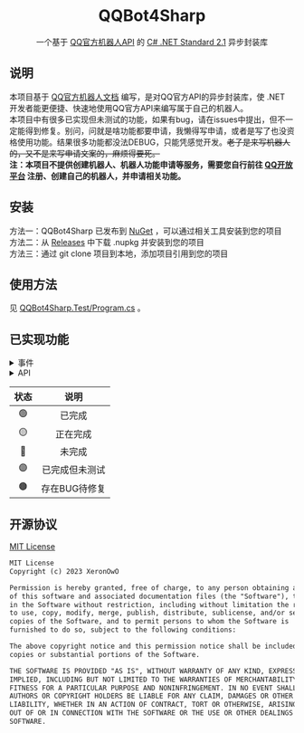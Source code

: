 <div align="center">

# QQBot4Sharp
一个基于 [QQ官方机器人API](https://bot.q.qq.com/wiki/) 的 [C# .NET Standard 2.1](https://github.com/dotnet/dotnet) 异步封装库

</div>

## 说明
本项目基于 [QQ官方机器人文档](https://bot.q.qq.com/wiki/) 编写，是对QQ官方API的异步封装库，使 .NET 开发者能更便捷、快速地使用QQ官方API来编写属于自己的机器人。  
本项目中有很多已实现但未测试的功能，如果有bug，请在issues中提出，但不一定能得到修复。别问，问就是啥功能都要申请，我懒得写申请，或者是写了也没资格使用功能。结果很多功能都没法DEBUG，只能凭感觉开发。~~老子是来写机器人的，又不是来写申请文案的，麻烦得要死。~~  
**注：本项目不提供创建机器人、机器人功能申请等服务，需要您自行前往 [QQ开放平台](https://q.qq.com/#/app/bot) 注册、创建自己的机器人，并申请相关功能。**  

## 安装
方法一：QQBot4Sharp 已发布到 [NuGet](https://www.nuget.org/packages/QQBot4Sharp) ，可以通过相关工具安装到您的项目  
方法二：从 [Releases](https://github.com/XeronOwO/QQBot4Sharp/releases) 中下载 .nupkg 并安装到您的项目  
方法三：通过 git clone 项目到本地，添加项目引用到您的项目

## 使用方法
见 [QQBot4Sharp.Test/Program.cs](QQBot4Sharp.Test/Program.cs) 。

## 已实现功能

<Details>
<summary>事件</summary>

| 名称 | 描述 | 状态 |
| --- | --- | :---: |
| OnReadyAsync | 可以理解为Bot已上线<br/>鉴权成功后，QQ 后台会下发一个 Ready Event | 🟢 |
| OnC2CMessageCreateAsync | 单聊消息<br/>用户在单聊发送消息给机器人 | 🟣 |
| OnGroupAtMessageCreateAsync | 群聊@机器人<br/>用户在群内@机器人发动的消息 | 🟣 |
| OnDirectMessageCreateAsync | 频道私信消息<br/>用户在频道私信给机器人发送的消息 | 🟢 |
| OnAtMessageCreateAsync | 文字子频道@机器人<br/>用户在文字子频道内@机器人发送的消息 | 🟢 |
| OnMessageCreateAsync | 文字子频道全量消息（私域）<br/>用户在文字子频道内发送的所有聊天消息（私域） | 🟢 |
| OnMessageReactionAddAsync | 用户对消息进行表情表态时 | 🟢 |
| OnMessageReactionRemoveAsync | 用户对消息进行取消表情表态时 | 🟢 |
| OnInteractionCreateAsync | 用户点击了消息体的回调按钮 | 🟣 |
| 敬请期待。。。 | 敬请期待。。。 | 🔴 |

</Details>
<Details>
<summary>API</summary>

| 名称 | 描述 | 状态 |
| --- | --- | :---: |
| SendUserMessageAsync | 发送单聊消息 | 🟣 |
| SendGroupMessageAsync | 发送群聊消息 | 🟣 |
| SendChannelMessageAsync | 发送文字子频道消息<br/>注意：如果消息需要审核，会抛出异常，详见 <a href="https://bot.q.qq.com/wiki/develop/api/openapi/error/error.html#%E9%94%99%E8%AF%AF%E7%A0%81%E5%A4%84%E7%90%86">错误码处理</a> 304023与304024 | 🟢 |
| CreateDirectMessageSessionAsync | 创建频道私信会话<br/>用于机器人和在同一个频道内的成员创建私信会话。 | 🟢 |
| SendDirectMessageAsync | 发送频道私信消息，需要先调用<see cref="CreateDirectMessageSessionAsync(DirectMessageSessionCreateInfo)"/>创建私信会话，再调用此接口发送消息，否则会报错<br/>注意：如果消息需要审核，会抛出异常，详见 <a href="https://bot.q.qq.com/wiki/develop/api/openapi/error/error.html#%E9%94%99%E8%AF%AF%E7%A0%81%E5%A4%84%E7%90%86">错误码处理</a> 304023与304024 | 🟢 |
| UploadUserMediaAsync | 上传富媒体文件（用于单聊） | 🟣 |
| UploadGroupMediaAsync | 上传富媒体文件（用于群聊） | 🟣 |
| DeleteChannelMessageAsync | 撤回文字子频道消息 | 🟢 |
| DeleteDirectMessageAsync | 撤回频道私信消息 | 🟢 |
| SetEmojiReactionAsync | 机器人发表表情表态 | 🟢 |
| DeleteEmojiReactionAsync | 删除机器人发表的表情表态 | 🟢 |
| GetEmojiReactionAsync | 获取消息表情表态的用户列表 | 🟢 |
| RespondToInteractionAsync | 回应交互事件<br/>由于 websocket 推送事件是单向的，开发者收到事件之后，需要进行一次"回应"，告知QQ后台，事件已经收到，否则客户端会一直处于loading状态，直到超时 | 🟣 |
| GetCurrentUserAsync | 获取当前用户（机器人）信息 | 🟢 |
| GetGuildsAsync | 获取当前用户（机器人）所加入的频道列表 | 🟤API死循环 |
| GetGuildAsync | 获取指定频道的信息 | 🟢 |
| GetChannelsAsync | 获取指定频道的所有子频道信息 | 🟢 |
| 敬请期待。。。 | 敬请期待。。。 | 🔴 |

</Details>

| 状态 | 说明 |
| :---: | :---: |
| 🟢 | 已完成 |
| 🟡 | 正在完成 |
| 🔴 | 未完成 |
| 🟣 | 已完成但未测试 |
| 🟤 | 存在BUG待修复 |

## 开源协议
[MIT License](LICENSE.txt)
```txt
MIT License
Copyright (c) 2023 XeronOwO

Permission is hereby granted, free of charge, to any person obtaining a copy
of this software and associated documentation files (the "Software"), to deal
in the Software without restriction, including without limitation the rights
to use, copy, modify, merge, publish, distribute, sublicense, and/or sell
copies of the Software, and to permit persons to whom the Software is
furnished to do so, subject to the following conditions:

The above copyright notice and this permission notice shall be included in all
copies or substantial portions of the Software.

THE SOFTWARE IS PROVIDED "AS IS", WITHOUT WARRANTY OF ANY KIND, EXPRESS OR
IMPLIED, INCLUDING BUT NOT LIMITED TO THE WARRANTIES OF MERCHANTABILITY,
FITNESS FOR A PARTICULAR PURPOSE AND NONINFRINGEMENT. IN NO EVENT SHALL THE
AUTHORS OR COPYRIGHT HOLDERS BE LIABLE FOR ANY CLAIM, DAMAGES OR OTHER
LIABILITY, WHETHER IN AN ACTION OF CONTRACT, TORT OR OTHERWISE, ARISING FROM,
OUT OF OR IN CONNECTION WITH THE SOFTWARE OR THE USE OR OTHER DEALINGS IN THE
SOFTWARE.

```
